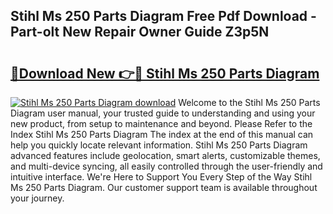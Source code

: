 ## Stihl Ms 250 Parts Diagram Free Pdf Download - Part-olt New Repair Owner Guide Z3p5N

# <h2><a href="http://dfl9h2y.blite.top/?on=Stihl+Ms+250+Parts+Diagram">🔗Download New 👉🔴 Stihl Ms 250 Parts Diagram</a></h2>

[![Stihl Ms 250 Parts Diagram download](https://i.imgur.com/lujVjoI.png)](http://dfl9h2y.blite.top/?on=Stihl+Ms+250+Parts+Diagram)
Welcome to the Stihl Ms 250 Parts Diagram user manual, your trusted guide to understanding and using your new product, from setup to maintenance and beyond. Please Refer to the Index Stihl Ms 250 Parts Diagram The index at the end of this manual can help you quickly locate relevant information. Stihl Ms 250 Parts Diagram advanced features include geolocation, smart alerts, customizable themes, and multi-device syncing, all easily controlled through the user-friendly and intuitive interface. We're Here to Support You Every Step of the Way Stihl Ms 250 Parts Diagram. Our customer support team is available throughout your journey.
